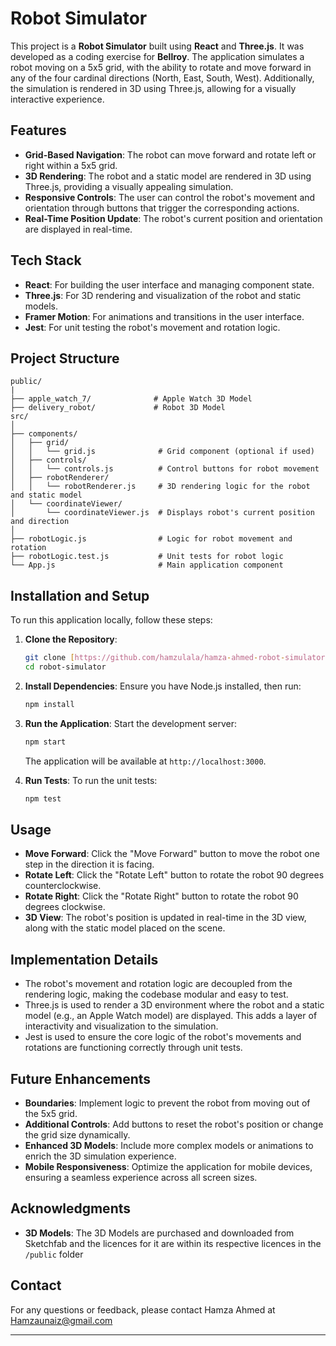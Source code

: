 # Robot Simulator

This project is a **Robot Simulator** built using **React** and **Three.js**. It was developed as a coding exercise for **Bellroy**. The application simulates a robot moving on a 5x5 grid, with the ability to rotate and move forward in any of the four cardinal directions (North, East, South, West). Additionally, the simulation is rendered in 3D using Three.js, allowing for a visually interactive experience.

## Features

- **Grid-Based Navigation**: The robot can move forward and rotate left or right within a 5x5 grid.
- **3D Rendering**: The robot and a static model are rendered in 3D using Three.js, providing a visually appealing simulation.
- **Responsive Controls**: The user can control the robot's movement and orientation through buttons that trigger the corresponding actions.
- **Real-Time Position Update**: The robot's current position and orientation are displayed in real-time.

## Tech Stack

- **React**: For building the user interface and managing component state.
- **Three.js**: For 3D rendering and visualization of the robot and static models.
- **Framer Motion**: For animations and transitions in the user interface.
- **Jest**: For unit testing the robot's movement and rotation logic.

## Project Structure

```
public/
|
├── apple_watch_7/              # Apple Watch 3D Model
├── delivery_robot/             # Robot 3D Model
src/
│
├── components/
│   ├── grid/
│   │   └── grid.js              # Grid component (optional if used)
│   ├── controls/
│   │   └── controls.js          # Control buttons for robot movement
│   ├── robotRenderer/
│   │   └── robotRenderer.js     # 3D rendering logic for the robot and static model
│   └── coordinateViewer/
│       └── coordinateViewer.js  # Displays robot's current position and direction
│
├── robotLogic.js                # Logic for robot movement and rotation
├── robotLogic.test.js           # Unit tests for robot logic
└── App.js                       # Main application component
```

## Installation and Setup

To run this application locally, follow these steps:

1. **Clone the Repository**:
   ```bash
   git clone [https://github.com/hamzulala/hamza-ahmed-robot-simulator-bellroy.git]
   cd robot-simulator
   ```

2. **Install Dependencies**:
   Ensure you have Node.js installed, then run:
   ```bash
   npm install
   ```

3. **Run the Application**:
   Start the development server:
   ```bash
   npm start
   ```
   The application will be available at `http://localhost:3000`.

4. **Run Tests**:
   To run the unit tests:
   ```bash
   npm test
   ```

## Usage

- **Move Forward**: Click the "Move Forward" button to move the robot one step in the direction it is facing.
- **Rotate Left**: Click the "Rotate Left" button to rotate the robot 90 degrees counterclockwise.
- **Rotate Right**: Click the "Rotate Right" button to rotate the robot 90 degrees clockwise.
- **3D View**: The robot's position is updated in real-time in the 3D view, along with the static model placed on the scene.

## Implementation Details

- The robot's movement and rotation logic are decoupled from the rendering logic, making the codebase modular and easy to test.
- Three.js is used to render a 3D environment where the robot and a static model (e.g., an Apple Watch model) are displayed. This adds a layer of interactivity and visualization to the simulation.
- Jest is used to ensure the core logic of the robot's movements and rotations are functioning correctly through unit tests.

## Future Enhancements

- **Boundaries**: Implement logic to prevent the robot from moving out of the 5x5 grid.
- **Additional Controls**: Add buttons to reset the robot's position or change the grid size dynamically.
- **Enhanced 3D Models**: Include more complex models or animations to enrich the 3D simulation experience.
- **Mobile Responsiveness**: Optimize the application for mobile devices, ensuring a seamless experience across all screen sizes.

## Acknowledgments

- **3D Models**: The 3D Models are purchased and downloaded from Sketchfab and the licences for it are within its respective licences in the `/public` folder

## Contact

For any questions or feedback, please contact Hamza Ahmed at Hamzaunaiz@gmail.com

---
